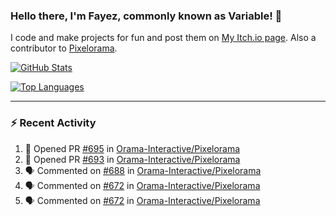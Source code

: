 ### Hello there, I'm Fayez, commonly known as Variable! 👋
I code and make projects for fun and post them on [My Itch.io page](https://variable-industries.itch.io/). Also a contributor to [Pixelorama](https://github.com/Orama-Interactive/Pixelorama).

[![GitHub Stats](https://github-readme-stats.vercel.app/api/?username=Variable-ind&show_icons=true&theme=merko)](https://github.com/anuraghazra/github-readme-stats)

[![Top Languages](https://github-readme-stats.vercel.app/api/top-langs/?username=Variable-ind&layout=compact&theme=merko)](https://github.com/anuraghazra/github-readme-stats)

---

### :zap: Recent Activity

<!--START_SECTION:activity-->
1. 💪 Opened PR [#695](https://github.com/Orama-Interactive/Pixelorama/pull/695) in [Orama-Interactive/Pixelorama](https://github.com/Orama-Interactive/Pixelorama)
2. 💪 Opened PR [#693](https://github.com/Orama-Interactive/Pixelorama/pull/693) in [Orama-Interactive/Pixelorama](https://github.com/Orama-Interactive/Pixelorama)
3. 🗣 Commented on [#688](https://github.com/Orama-Interactive/Pixelorama/issues/688) in [Orama-Interactive/Pixelorama](https://github.com/Orama-Interactive/Pixelorama)
4. 🗣 Commented on [#672](https://github.com/Orama-Interactive/Pixelorama/issues/672) in [Orama-Interactive/Pixelorama](https://github.com/Orama-Interactive/Pixelorama)
5. 🗣 Commented on [#672](https://github.com/Orama-Interactive/Pixelorama/issues/672) in [Orama-Interactive/Pixelorama](https://github.com/Orama-Interactive/Pixelorama)
<!--END_SECTION:activity-->

<!--
**Variable-ind/Variable-ind** is a ✨ _special_ ✨ repository because its `README.md` (this file) appears on your GitHub profile.

Here are some ideas to get you started:
- 🌱 I’m currently studying at ...
- 🔭 I’m currently working on ...
- 👯 I’m looking to collaborate on ...
- 🤔 I’m looking for help with ...
- 💬 Ask me about ...
- 📫 How to reach me: ...
- ⚡ Fun fact: ...
-->
